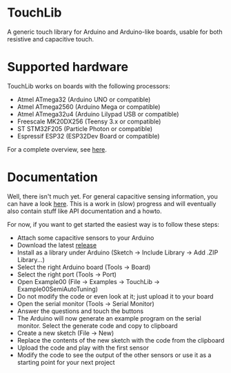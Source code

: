 # TouchLib
A generic touch library for Arduino and Arduino-like boards, usable for both resistive and capacitive touch.

# Supported hardware
TouchLib works on boards with the following processors:
* Atmel ATmega32 (Arduino UNO or compatible)
* Atmel ATmega2560 (Arduino Mega or compatible)
* Atmel ATmega32u4 (Arduino Lilypad USB or compatible)
* Freescale MK20DX256 (Teensy 3.x or compatible)
* ST STM32F205 (Particle Photon or compatible)
* Espressif ESP32 (ESP32Dev Board or compatible)

For a complete overview, see [here](https://admarschoonen.github.io/TouchLib/getting-started/supported-boards/).

# Documentation
Well, there isn't much yet. For general capacitive sensing information, you can have a look [here](https://admarschoonen.github.io/TouchLib/). This is a work in (slow) progress and will eventually also contain stuff like API documentation and a howto.

For now, if you want to get started the easiest way is to follow these steps:
* Attach some capacitive sensors to your Arduino
* Download the latest [release](https://github.com/admarschoonen/TouchLib/releases)
* Install as a library under Arduino (Sketch -> Include Library -> Add .ZIP Library...)
* Select the right Arduino board (Tools -> Board)
* Select the right port (Tools -> Port)
* Open Example00 (File -> Examples -> TouchLib -> Example00SemiAutoTuning)
* Do not modify the code or even look at it; just upload it to your board
* Open the serial monitor (Tools -> Serial Monitor)
* Answer the questions and touch the buttons
* The Arduino will now generate an example program on the serial monitor. Select the generate code and copy to clipboard
* Create a new sketch (File -> New)
* Replace the contents of the new sketch with the code from the clipboard
* Upload the code and play with the first sensor
* Modify the code to see the output of the other sensors or use it as a starting point for your next project
